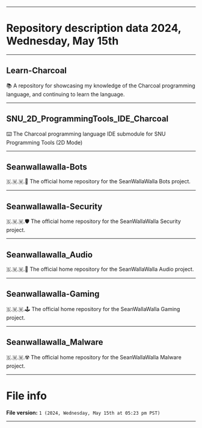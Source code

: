 
***

# Repository description data 2024, Wednesday, May 15th

---

## Learn-Charcoal

📚️ A repository for showcasing my knowledge of the Charcoal programming language, and continuing to learn the language. 

---

## SNU_2D_ProgrammingTools_IDE_Charcoal

⌨️ The Charcoal programming language IDE submodule for SNU Programming Tools (2D Mode)

---

## Seanwallawalla-Bots

🇸.🇼.🇼.🤖️ The official home repository for the SeanWallaWalla Bots project.

---

## Seanwallawalla-Security

🇸.🇼.🇼.🛡️ The official home repository for the SeanWallaWalla Security project.

---

## Seanwallawalla_Audio

🇸.🇼.🇼.🎵️ The official home repository for the SeanWallaWalla Audio project.

---

## Seanwallawalla-Gaming

🇸.🇼.🇼.🕹️ The official home repository for the SeanWallaWalla Gaming project.

---

## Seanwallawalla_Malware

🇸.🇼.🇼.☢️ The official home repository for the SeanWallaWalla Malware project.

***

# File info

**File version:** `1 (2024, Wednesday, May 15th at 05:23 pm PST)`

***

